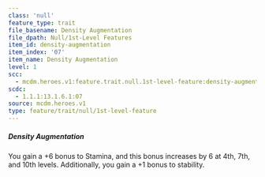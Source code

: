 ```yaml
---
class: 'null'
feature_type: trait
file_basename: Density Augmentation
file_dpath: Null/1st-Level Features
item_id: density-augmentation
item_index: '07'
item_name: Density Augmentation
level: 1
scc:
  - mcdm.heroes.v1:feature.trait.null.1st-level-feature:density-augmentation
scdc:
  - 1.1.1:13.1.6.1:07
source: mcdm.heroes.v1
type: feature/trait/null/1st-level-feature
---
```


##### Density Augmentation

You gain a +6 bonus to Stamina, and this bonus increases by 6 at 4th, 7th, and 10th levels. Additionally, you gain a +1 bonus to stability.

